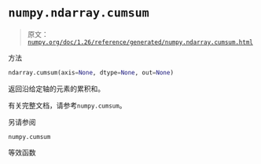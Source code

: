 # `numpy.ndarray.cumsum`

> 原文：[`numpy.org/doc/1.26/reference/generated/numpy.ndarray.cumsum.html`](https://numpy.org/doc/1.26/reference/generated/numpy.ndarray.cumsum.html)

方法

```py
ndarray.cumsum(axis=None, dtype=None, out=None)
```

返回沿给定轴的元素的累积和。

有关完整文档，请参考`numpy.cumsum`。

另请参阅

`numpy.cumsum`

等效函数
